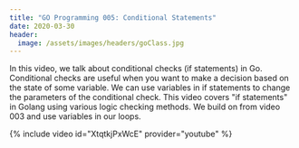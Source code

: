 ```yaml
---
title: "GO Programming 005: Conditional Statements"
date: 2020-03-30
header:
  image: /assets/images/headers/goClass.jpg
---
```


In this video, we talk about conditional checks (if statements) in Go. Conditional checks are useful when you want to make a decision based on the state of some variable. We can use variables in if statements to change the parameters of the conditional check. This video covers "if statements" in Golang using various logic checking methods. We build on from video 003 and use variables in our loops.

{% include video id="XtqtkjPxWcE" provider="youtube" %}